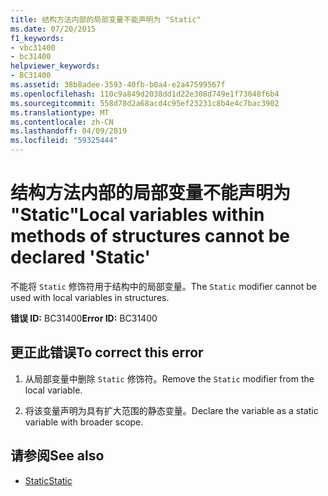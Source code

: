 ```yaml
---
title: 结构方法内部的局部变量不能声明为 "Static"
ms.date: 07/20/2015
f1_keywords:
- vbc31400
- bc31400
helpviewer_keywords:
- BC31400
ms.assetid: 38b8adee-3593-40fb-b0a4-e2a47599567f
ms.openlocfilehash: 110c9a849d2038dd1d22e308d749e1f73048f6b4
ms.sourcegitcommit: 558d78d2a68acd4c95ef23231c8b4e4c7bac3902
ms.translationtype: MT
ms.contentlocale: zh-CN
ms.lasthandoff: 04/09/2019
ms.locfileid: "59325444"
---
```

# <a name="local-variables-within-methods-of-structures-cannot-be-declared-static"></a><span data-ttu-id="4d42b-102">结构方法内部的局部变量不能声明为 "Static"</span><span class="sxs-lookup"><span data-stu-id="4d42b-102">Local variables within methods of structures cannot be declared 'Static'</span></span>
<span data-ttu-id="4d42b-103">不能将 `Static` 修饰符用于结构中的局部变量。</span><span class="sxs-lookup"><span data-stu-id="4d42b-103">The `Static` modifier cannot be used with local variables in structures.</span></span>  
  
 <span data-ttu-id="4d42b-104">**错误 ID:** BC31400</span><span class="sxs-lookup"><span data-stu-id="4d42b-104">**Error ID:** BC31400</span></span>  
  
## <a name="to-correct-this-error"></a><span data-ttu-id="4d42b-105">更正此错误</span><span class="sxs-lookup"><span data-stu-id="4d42b-105">To correct this error</span></span>  
  
1. <span data-ttu-id="4d42b-106">从局部变量中删除 `Static` 修饰符。</span><span class="sxs-lookup"><span data-stu-id="4d42b-106">Remove the `Static` modifier from the local variable.</span></span>  
  
2. <span data-ttu-id="4d42b-107">将该变量声明为具有扩大范围的静态变量。</span><span class="sxs-lookup"><span data-stu-id="4d42b-107">Declare the variable as a static variable with broader scope.</span></span>  
  
## <a name="see-also"></a><span data-ttu-id="4d42b-108">请参阅</span><span class="sxs-lookup"><span data-stu-id="4d42b-108">See also</span></span>

- [<span data-ttu-id="4d42b-109">Static</span><span class="sxs-lookup"><span data-stu-id="4d42b-109">Static</span></span>](../../visual-basic/language-reference/modifiers/static.md)
